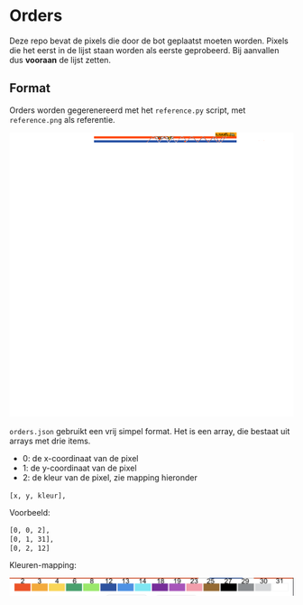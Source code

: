 # Orders

Deze repo bevat de pixels die door de bot geplaatst moeten worden. Pixels die het eerst in de lijst staan worden als eerste geprobeerd. Bij aanvallen dus **vooraan** de lijst zetten.

## Format

Orders worden gegerenereerd met het `reference.py` script, met `reference.png` als referentie.

![reference](reference.png)

`orders.json` gebruikt een vrij simpel format. Het is een array, die bestaat uit arrays met drie items.

- 0: de x-coordinaat van de pixel
- 1: de y-coordinaat van de pixel
- 2: de kleur van de pixel, zie mapping hieronder

`[x, y, kleur],`

Voorbeeld:

```
[0, 0, 2],
[0, 1, 31],
[0, 2, 12]
```

Kleuren-mapping:

![kleuren-mapping](colors.png)
